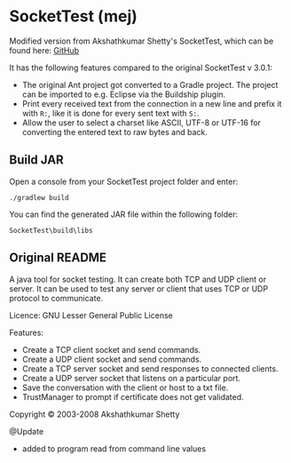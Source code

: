 # SocketTest (mej)

Modified version from Akshathkumar Shetty's SocketTest, which can be found here:
[GitHub](https://github.com/akshath/SocketTest)

It has the following features compared to the original SocketTest v 3.0.1:
 * The original Ant project got converted to a Gradle project. The project can be imported to e.g. Eclipse via the Buildship plugin.
 * Print every received text from the connection in a new line and prefix it with `R:`, like it is done for every sent text with `S:`.
 * Allow the user to select a charset like ASCII, UTF-8 or UTF-16 for converting the entered text to raw bytes and back.

## Build JAR
Open a console from your SocketTest project folder and enter:

```console
./gradlew build
```

You can find the generated JAR file within the following folder:

```console
SocketTest\build\libs
```

## Original README

A java tool for socket testing. It can create both TCP and UDP client or server. It can be used to test any server or client that uses TCP or UDP protocol to communicate.

Licence: GNU Lesser General Public License

Features:
 * Create a TCP client socket and send commands.
 * Create a UDP client socket and send commands.
 * Create a TCP server socket and send responses to connected clients.
 * Create a UDP server socket that listens on a particular port.
 * Save the conversation with the client or host to a txt file.
 * TrustManager to prompt if certificate does not get validated.

Copyright © 2003-2008 Akshathkumar Shetty

@Update
 * added to program read from command line values
